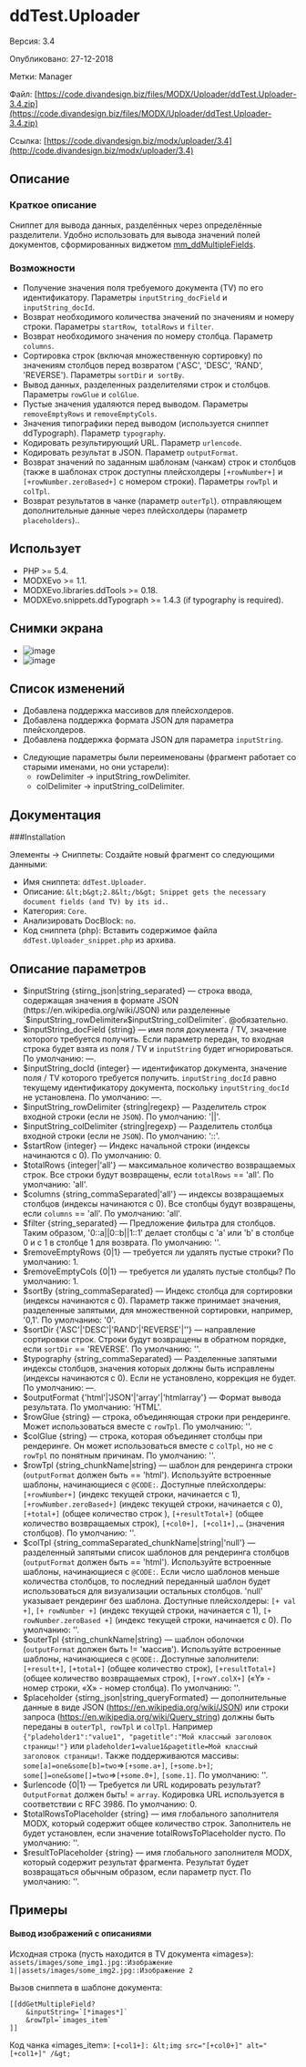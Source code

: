 # ddTest.Uploader

Версия: 3.4

Опубликовано: 27-12-2018

Метки: Manager

Файл: [https://code.divandesign.biz/files/MODX/Uploader/ddTest.Uploader-3.4.zip](https://code.divandesign.biz/files/MODX/Uploader/ddTest.Uploader-3.4.zip)

Ссылка: [https://code.divandesign.biz/modx/uploader/3.4](http://code.divandesign.biz/modx/uploader/3.4)

## Описание 

### Краткое описание

Сниппет для вывода данных, разделённых через определённые разделители. Удобно использовать для вывода значений полей документов, сформированных виджетом [mm_ddMultipleFields](https://code.divandesign.biz/modx/mm_ddmultiplefields).

### Возможности

* Получение значения поля требуемого документа (TV) по его идентификатору. Параметры `inputString_docField` и `inputString_docId`.
* Возврат необходимого количества значений по значениям и номеру строки. Параметры `startRow`,` totalRows` и `filter`.
* Возврат необходимого значения по номеру столбца. Параметр `columns`.
* Сортировка строк (включая множественную сортировку) по значениям столбцов перед возвратом ('ASC', 'DESC', 'RAND', 'REVERSE'). Параметры `sortDir` и` sortBy`.
* Вывод данных, разделенных разделителями строк и столбцов. Параметры `rowGlue` и `colGlue`.
* Пустые значения удаляются перед выводом. Параметры `removeEmptyRows` и `removeEmptyCols`.
* Значения типографики перед выводом (используется сниппет ddTypograph). Параметр `typography`.
* Кодировать результирующий URL. Параметр `urlencode`.
* Кодировать результат в JSON. Параметр `outputFormat`.
* Возврат значений по заданным шаблонам (чанкам) строк и столбцов (также в шаблонах строк доступны плейсхолдеры `[+rowNumber+]` и `[+rowNumber.zeroBased+]` с номером строки). Параметры `rowTpl` и `colTpl`.
* Возврат результатов в чанке (параметр `outerTpl`). отправляющем дополнительные данные через плейсхолдеры (параметр `placeholders`)..

## Использует

* PHP >= 5.4.
* MODXEvo >= 1.1.
* MODXEvo.libraries.ddTools >= 0.18.
* MODXEvo.snippets.ddTypograph >= 1.4.3 (if typography is required).

## Снимки экрана

* ![image](http://code.divandesign.biz/images/modx/ddTest.Uploader/3_4/Screen1.png)
* ![image](http://code.divandesign.biz/images/modx/ddTest.Uploader/3_4/Screen2.png)

## Список изменений

+ Добавлена поддержка массивов для плейсхолдеров.
+ Добавлена поддержка формата JSON для параметра плейсхолдеров.
+ Добавлена поддержка формата JSON для параметра `inputString`.
* Следующие параметры были переименованы (фрагмент работает со старыми именами, но они устарели):
	* rowDelimiter → inputString_rowDelimiter.
	* colDelimiter → inputString_colDelimiter.
	
## Документация

###Installation

Элементы → Сниппеты: Создайте новый фрагмент со следующими данными:

* Имя сниппета: `ddTest.Uploader`.
* Описание: `&lt;b&gt;2.8&lt;/b&gt; Snippet gets the necessary document fields (and TV) by its id.`.
* Категория: `Core`.
* Анализировать DocBlock: `no`.
* Код сниппета (php): Вставить содержимое файла `ddTest.Uploader_snippet.php` из архива.

## Описание параметров

* $inputString {stirng_json|string_separated} — строка ввода, содержащая значения в формате JSON (https://en.wikipedia.org/wiki/JSON) или разделенные `$inputString_rowDelimiter` и `$inputString_colDelimiter`. @обязательно.
* $inputString_docField {string} — имя поля документа / TV, значение которого требуется получить. Если параметр передан, то входная строка будет взята из поля / TV и `inputString` будет игнорироваться. По умолчанию: —.
* $inputString_docId {integer} — идентификатор документа, значение поля / TV которого требуется получить. `inputString_docId` равно текущему идентификатору документа, поскольку `inputString_docId` не установлена. По умолчанию: —.
* $inputString_rowDelimiter {string|regexp} — Разделитель строк входной строки (если не `JSON`). По умолчанию: '||'.
* $inputString_colDelimiter {string|regexp} — Разделитель столбца входной строки (если не `JSON`). По умолчанию: '::'.
* $startRow {integer} — Индекс начальной строки (индексы начинаются с 0). По умолчанию: 0.
* $totalRows {integer|'all'} — максимальное количество возвращаемых строк. Все строки будут возвращены, если `totalRows` == 'all'. По умолчанию: 'all'.
* $columns {string_commaSeparated|'all'} — индексы возвращаемых столбцов (индексы начинаются с 0). Все столбцы будут возвращены, если `columns` == 'all'. По умолчанию: 'all'.
* $filter {string_separated} — Предложение фильтра для столбцов. Таким образом, '0::a||0::b||1::1' делает столбцы с 'a' или 'b' в столбце 0 и с 1 в столбце 1 для возврата. По умолчанию: ''.
* $removeEmptyRows {0|1} — требуется ли удалять пустые строки? По умолчанию: 1.
* $removeEmptyCols {0|1} — требуется ли удалять пустые столбцы? По умолчанию: 1.
* $sortBy {string_commaSeparated} — Индекс столбца для сортировки (индексы начинаются с 0). Параметр также принимает значения, разделенные запятыми, для множественной сортировки, например, '0,1'. По умолчанию: '0'.
* $sortDir {'ASC'|'DESC'|'RAND'|'REVERSE'|''} — направление сортировки строк. Строки будут возвращены в обратном порядке, если `sortDir` == 'REVERSE'. По умолчанию: ''.
* $typography {string_commaSeparated} — Разделенные запятыми индексы столбцов, значения которых должны быть исправлены (индексы начинаются с 0). Если не установлено, коррекция не будет. По умолчанию: —.
* $outputFormat {'html'|'JSON'|'array'|'htmlarray'} — Формат вывода результата. По умолчанию: 'HTML'.
* $rowGlue {string} — строка, объединяющая строки при рендеринге. Может использоваться вместе с `rowTpl`. По умолчанию: ''.
* $colGlue {string} — строка, которая объединяет столбцы при рендеринге. Он может использоваться вместе с `colTpl`, но не с `rowTpl` по понятным причинам. По умолчанию: ''.
* $rowTpl {string_chunkName|string} — шаблон для рендеринга строки (`outputFormat` должен быть == 'html'). Используйте встроенные шаблоны, начинающиеся с `@CODE:`. Доступные плейсхолдеры: `[+rowNumber+]` (индекс текущей строки, начинается с 1), `[+rowNumber.zeroBased+]` (индекс текущей строки, начинается с 0), `[+total+]` (общее количество строк ), `[+resultTotal+]` (общее количество возвращаемых строк), `[+col0+], [+col1+],…` (значения столбцов). По умолчанию: ''.
* $colTpl {string_commaSeparated_chunkName|string|'null'} — разделенный запятыми список шаблонов для рендеринга столбцов (`outputFormat` должен быть == 'html'). Используйте встроенные шаблоны, начинающиеся с `@CODE:`. Если число шаблонов меньше количества столбцов, то последний переданный шаблон будет использоваться для визуализации остальных столбцов. 'null' указывает рендеринг без шаблона. Доступные плейсхолдеры: `[+ val +]`, `[+ rowNumber +]` (индекс текущей строки, начинается с 1), `[+ rowNumber.zeroBased +]` (индекс текущей строки, начинается с 0). По умолчанию: ''.
* $outerTpl {string_chunkName|string} — шаблон оболочки (`outputFormat` должен быть != 'массив'). Используйте встроенные шаблоны, начинающиеся с `@CODE:`. Доступные заполнители: `[+result+]`, `[+total+]` (общее количество строк), `[+resultTotal+]` (общее количество возвращаемых строк), `[+rowY.colX+]` («Y» - номер строки, «X» - номер столбца). По умолчанию: ''.
* $placeholder {stirng_json|string_queryFormated} — дополнительные данные в виде JSON (https://en.wikipedia.org/wiki/JSON) или строки запроса (https://en.wikipedia.org/wiki/Query_string) должны быть переданы в `outerTpl`,` rowTpl` и `colTpl`. Например `{"pladeholder1":"value1", "pagetitle":"Мой классный заголовок страницы!"}` или `pladeholder1=value1&pagetitle=Мой классный заголовок страницы!`. Также поддерживаются массивы: `some[a]=one&some[b]=two`=>`[+some.a+]`, `[+some.b+]`; `some[]=one&some[]=two`=>`[+some.0+]`, `[some.1]`. По умолчанию: ''.
* $urlencode {0|1} — Требуется ли URL кодировать результат? `OutputFormat` должен быть! = `array`. Кодировка URL используется в соответствии с RFC 3986. По умолчанию: 0.
* $totalRowsToPlaceholder {string} — имя глобального заполнителя MODX, который содержит общее количество строк. Заполнитель не будет установлен, если значение totalRowsToPlaceholder пусто. По умолчанию: ''.
* $resultToPlaceholder {string} — имя глобального заполнителя MODX, который содержит результат фрагмента. Результат будет возвращаться обычным образом, если параметр пуст. По умолчанию: ''.

## Примеры

#### Вывод изображений с описаниями
Исходная строка (пусть находится в TV документа «images»):
`assets/images/some_img1.jpg::Изображение 1||assets/images/some_img2.jpg::Изображение 2`

Вызов сниппета в шаблоне документа:
```
[[ddGetMultipleField?
	&inputString=`[*images*]`
	&rowTpl=`images_item`
]]
```
Код чанка «images_item»:
`[+col1+]: &lt;img src="[+col0+]" alt="[+col1+]" /&gt;`

